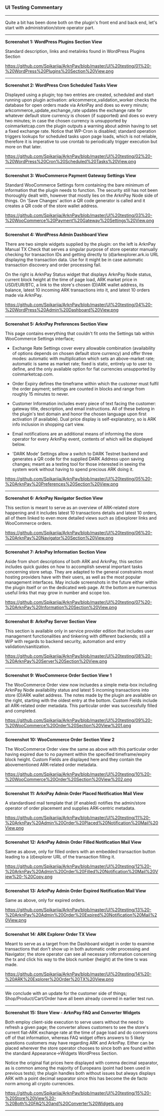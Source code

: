 ### **UI Testing Commentary**


----------


Quite a bit has been done both on the plugin's front end and back end, let's start with administration/store operator part.


----------


**Screenshot 1: WordPress Plugins Section View**

Standard description, links and metalinks found in WordPress Plugins Section 

https://github.com/Spikarija/ArknPay/blob/master/UI%20testing/01%20-%20WordPress%20Plugins%20Section%20View.png


----------


**Screenshot 2: WordPress Cron Scheduled Tasks View**

Displayed using a plugin; top two entries are created, scheduled and start running upon plugin activation: arkcommerce_validation_worker checks the database for open orders made via ArknPay and does so every minute; arkcommerce_update_exchange_rate updates the exchange rate for whatever default store currency is chosen (if supported) and does so every two minutes; in case the chosen currency is unsupported by coinmarketcap.com the plugin outputs a warning about admin having to set a fixed exchange rate. Notice that WP-Cron is disabled; standard operation triggers lookups for scheduled tasks upon page loads, which is not reliable, therefore it is imperative to use crontab to periodically trigger execution but more on that later.

https://github.com/Spikarija/ArknPay/blob/master/UI%20testing/02%20-%20WordPress%20Cron%20Scheduled%20Tasks%20View.png


----------


**Screenshot 3: WooCommerce Payment Gateway Settings View**

Standard WooCommerce Settings form containing the bare minimum of information that the plugin needs to function. The security still has not been thoroughly dealt with, however that mostly lies on the ArknPay Node side of things. On 'Save Changes' action a QR code generator is called and it creates a QR code of the store wallet address.

https://github.com/Spikarija/ArknPay/blob/master/UI%20testing/03%20-%20WooCommerce%20Payment%20Gateway%20Settings%20View.png


----------


**Screenshot 4: WordPress Admin Dashboard View**

There are two simple widgets supplied by the plugin: on the left is ArknPay Manual TX Check that serves a singular purpose of store operator manually checking for transaction IDs and getting directly to (d)arkexplorer.ark.io URL displaying the transaction data. Use for it might be in case automatic transaction discovery and order processing fail.

On the right is ArknPay Status widget that displays ArknPay Node status, current block height at the time of page load, ARK market price in USD/EUR/BTC, a link to the store's chosen (D)ARK wallet address, its balance, latest 10 incoming ARK transactions into it, and latest 10 orders made via ArknPay.

https://github.com/Spikarija/ArknPay/blob/master/UI%20testing/04%20-%20WordPress%20Admin%20Dashboard%20View.png


----------


**Screenshot 5: ArknPay Preferences Section View**

This page contains everything that couldn't fit onto the Settings tab within WooCommerce Settings interface;

 - Exchange Rate Settings cover every allowable combination (availability of options depends on chosen default store currency) and offer three modes: automatic with multiplication which sets an above-market rate; automatic is same as market rate; fixed is static, entirely up to user to define, and the only available option for fiat currencies unsupported by coinmarketcap.com.
 
 - Order Expiry defines the timeframe within which the customer must fulfil the order payment; settings are counted in blocks and range from roughly 15 minutes to never.
  
 - Customer Information includes every piece of text facing the customer: gateway title, description, and email instructions. All of these belong in the plugin's text domain and honor the chosen language upon first activation (if available). Dual price display is self-explanatory, so is ARK info inclusion in shopping cart view.
 
 - Email notifications are an additional means of informing the store operator for every ArknPay event, contents of which will be displayed below.
 
  - 'DARK Mode' Settings allow a switch to DARK Testnet backend and generates a QR code for the supplied DARK Address upon saving changes; meant as a testing tool for those interested in seeing the system work without having to spend precious ARK doing it.
  
https://github.com/Spikarija/ArknPay/blob/master/UI%20testing/05%20-%20ArknPay%20Preferences%20Section%20View.png


----------


**Screenshot 6: ArknPay Navigator Section View**

This section is meant to serve as an overview of ARK-related store happening and it includes latest 10 transactions details and latest 10 orders, all of them linked to even more detailed views such as (d)explorer links and WooCommerce orders.

https://github.com/Spikarija/ArknPay/blob/master/UI%20testing/06%20-%20ArknPay%20Navigator%20Section%20View.png


----------


**Screenshot 7: ArknPay Information Section View**

Aside from short descriptions of both ARK and ArknPay, this section includes quick guides on how to accomplish several important tasks concerning store setup. They are adapted to the general constraints most hosting providers have with their users, as well as the most popular management interfaces. May include screenshots in the future either within the plugin itself or on the dedicated web page. At the bottom are numerous useful links that may grow in number and scope too.

https://github.com/Spikarija/ArknPay/blob/master/UI%20testing/07%20-%20ArknPay%20Information%20Section%20View.png


----------


**Screenshot 8: ArknPay Server Section View**

This section is available only in service provider edition that includes user management functionalities and tinkering with different backends; still a WiP with regards to backend security, automation and entry validation/sanitization.

https://github.com/Spikarija/ArknPay/blob/master/UI%20testing/08%20-%20ArknPay%20Server%20Section%20View.png


----------


**Screenshot 9: WooCommerce Order Section View 1**

The WooCommerce Order view now incluedes a simple meta-box including ArknPay Node availability status and latest 5 incoming transactions into store (D)ARK wallet address. The notes made by the plugin are available on the right, starting with the oldest entry at the bottom. Custom Fields include all ARK-related order metadata. This particular order was successfully filled and completed.

https://github.com/Spikarija/ArknPay/blob/master/UI%20testing/09%20-%20WooCommerce%20Order%20Section%20View%201.png


----------


**Screenshot 10: WooCommerce Order Section View 2**

The WooCommerce Order view the same as above with this particular order having expired due to no payment within the specified timeframe/expiry block height. Custom Fields are displayed here and they contain the abovementioned ARK-related order metadata.

https://github.com/Spikarija/ArknPay/blob/master/UI%20testing/10%20-%20WooCommerce%20Order%20Section%20View%202.png


----------


**Screenshot 11: ArknPay Admin Order Placed Notification Mail View**

A standardised mail template that (if enabled) notifies the admin/store operator of order placement and supplies ARK-centric metadata.

https://github.com/Spikarija/ArknPay/blob/master/UI%20testing/11%20-%20ArknPay%20Admin%20Order%20Placed%20Notification%20Mail%20View.png


----------


**Screenshot 12: ArknPay Admin Order Filled Notification Mail View**

Same as above, only for filled orders with an embedded transaction button leading to a (d)explorer URL of the transaction filling it.

https://github.com/Spikarija/ArknPay/blob/master/UI%20testing/12%20-%20ArknPay%20Admin%20Order%20Filled%20Notification%20Mail%20View%20-%20Copy.png

----------


**Screenshot 13: ArknPay Admin Order Expired Notification Mail View**

Same as above, only for expired orders.

https://github.com/Spikarija/ArknPay/blob/master/UI%20testing/13%20-%20ArknPay%20Admin%20Order%20Expired%20Notification%20Mail%20View.png


----------


**Screenshot 14: ARK Explorer Order TX View**

Meant to serve as a target from the Dashboard widget in order to examine transactions that don't show up in both automatic order processing and Navigator; the store operator can see all necessary information concerning the tx and click his way to the block number (height) at the time tx was made. 

https://github.com/Spikarija/ArknPay/blob/master/UI%20testing/14%20-%20ARK%20Explorer%20Order%20TX%20View.png


----------


We conclude with an update for the customer side of things; Shop/Product/Cart/Order have all been already covered in earlier test run.


----------


**Screenshot 15: Store View - ArknPay FAQ and Converter Widgets**

Both employ client-side execution to serve users without the need to refresh a given page; the converter allows customers to see the store's current fiat-ARK exchange rate at the time of page load and do conversions off of that information, whereas FAQ widget offers answers to 5 likely questions customers may have regarding ARK and ArknPay. Either can be placed wherever the store operator chooses to since both are found within the standard Appearance->Widgets WordPress Section.

Notice the original fiat prices here displayed with comma decimal separator, as is common among the majority of Europeans (point had been used in previous tests); the plugin handles both without issues but always displays ARK with a point decimal separator since this has become the de facto norm among all crypto currencies.

https://github.com/Spikarija/ArknPay/blob/master/UI%20testing/15%20-%20Store%20View%20-%20Both%20FAQ%20and%20Converter%20Widgets.png


----------

